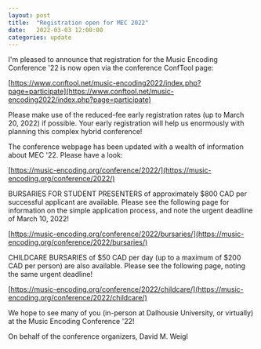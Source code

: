 ```yaml
---
layout: post
title:  "Registration open for MEC 2022"
date:   2022-03-03 12:00:00
categories: update
---
```

I'm pleased to announce that registration for the Music Encoding Conference '22 is now open via the conference ConfTool page:

[https://www.conftool.net/music-encoding2022/index.php?page=participate](https://www.conftool.net/music-encoding2022/index.php?page=participate)

Please make use of the reduced-fee early registration rates (up to March 20, 2022) if possible. Your early registration will help us enormously with planning this complex hybrid conference!

The conference webpage has been updated with a wealth of information about MEC '22. Please have a look:

[https://music-encoding.org/conference/2022/](https://music-encoding.org/conference/2022/)

BURSARIES FOR STUDENT PRESENTERS of approximately $800 CAD per successful applicant are available. Please see the following page for information on the simple application process, and note the urgent deadline of March 10, 2022!

[https://music-encoding.org/conference/2022/bursaries/](https://music-encoding.org/conference/2022/bursaries/)

CHILDCARE BURSARIES of $50 CAD per day (up to a maximum of $200 CAD per person) are also available. Please see the following page, noting the same urgent deadline!

[https://music-encoding.org/conference/2022/childcare/](https://music-encoding.org/conference/2022/childcare/)

We hope to see many of you (in-person at Dalhousie University, or virtually) at the Music Encoding Conference '22!

On behalf of the conference organizers,
David M. Weigl
